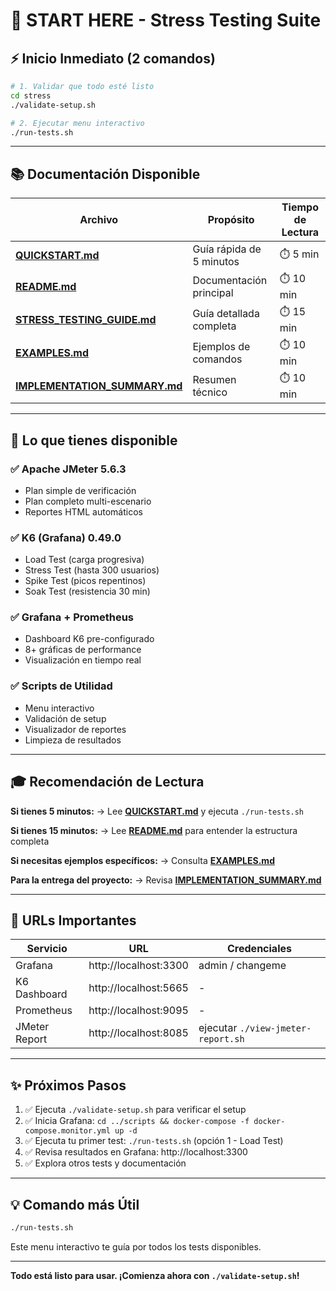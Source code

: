# 🚀 START HERE - Stress Testing Suite

## ⚡ Inicio Inmediato (2 comandos)

```bash
# 1. Validar que todo esté listo
cd stress
./validate-setup.sh

# 2. Ejecutar menu interactivo
./run-tests.sh
```

---

## 📚 Documentación Disponible

| Archivo | Propósito | Tiempo de Lectura |
|---------|-----------|-------------------|
| **[QUICKSTART.md](./QUICKSTART.md)** | Guía rápida de 5 minutos | ⏱️ 5 min |
| **[README.md](./README.md)** | Documentación principal | ⏱️ 10 min |
| **[STRESS_TESTING_GUIDE.md](./STRESS_TESTING_GUIDE.md)** | Guía detallada completa | ⏱️ 15 min |
| **[EXAMPLES.md](./EXAMPLES.md)** | Ejemplos de comandos | ⏱️ 10 min |
| **[IMPLEMENTATION_SUMMARY.md](./IMPLEMENTATION_SUMMARY.md)** | Resumen técnico | ⏱️ 10 min |

---

## 🎯 Lo que tienes disponible

### ✅ Apache JMeter 5.6.3
- Plan simple de verificación
- Plan completo multi-escenario
- Reportes HTML automáticos

### ✅ K6 (Grafana) 0.49.0
- Load Test (carga progresiva)
- Stress Test (hasta 300 usuarios)
- Spike Test (picos repentinos)
- Soak Test (resistencia 30 min)

### ✅ Grafana + Prometheus
- Dashboard K6 pre-configurado
- 8+ gráficas de performance
- Visualización en tiempo real

### ✅ Scripts de Utilidad
- Menu interactivo
- Validación de setup
- Visualizador de reportes
- Limpieza de resultados

---

## 🎓 Recomendación de Lectura

**Si tienes 5 minutos:**
→ Lee **[QUICKSTART.md](./QUICKSTART.md)** y ejecuta `./run-tests.sh`

**Si tienes 15 minutos:**
→ Lee **[README.md](./README.md)** para entender la estructura completa

**Si necesitas ejemplos específicos:**
→ Consulta **[EXAMPLES.md](./EXAMPLES.md)**

**Para la entrega del proyecto:**
→ Revisa **[IMPLEMENTATION_SUMMARY.md](./IMPLEMENTATION_SUMMARY.md)**

---

## 🔗 URLs Importantes

| Servicio | URL | Credenciales |
|----------|-----|--------------|
| Grafana | http://localhost:3300 | admin / changeme |
| K6 Dashboard | http://localhost:5665 | - |
| Prometheus | http://localhost:9095 | - |
| JMeter Report | http://localhost:8085 | ejecutar `./view-jmeter-report.sh` |

---

## ✨ Próximos Pasos

1. ✅ Ejecuta `./validate-setup.sh` para verificar el setup
2. ✅ Inicia Grafana: `cd ../scripts && docker-compose -f docker-compose.monitor.yml up -d`
3. ✅ Ejecuta tu primer test: `./run-tests.sh` (opción 1 - Load Test)
4. ✅ Revisa resultados en Grafana: http://localhost:3300
5. ✅ Explora otros tests y documentación

---

## 💡 Comando más Útil

```bash
./run-tests.sh
```

Este menu interactivo te guía por todos los tests disponibles.

---

**Todo está listo para usar. ¡Comienza ahora con `./validate-setup.sh`!**
